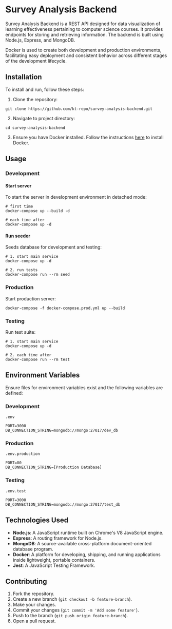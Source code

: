 # Survey Analysis Backend

Survey Analysis Backend is a REST API designed for data visualization of learning effectiveness pertaining to computer science courses. It provides endpoints for storing and retrieving information. The backend is built using Node.js, Express, and MongoDB.

Docker is used to create both development and production environments, facilitating easy deployment and consistent behavior across different stages of the development lifecycle.

## Installation

To install and run, follow these steps:

1. Clone the repository:

```
git clone https://github.com/kt-repo/survey-analysis-backend.git  
```  

2. Navigate to project directory:

```
cd survey-analysis-backend
```

3. Ensure you have Docker installed. Follow the instructions [here](https://docs.docker.com/get-docker/) to install Docker.

## Usage

### Development

#### Start server

To start the server in development environment in detached mode:

```
# first time
docker-compose up --build -d

# each time after
docker-compose up -d
```

#### Run seeder

Seeds database for development and testing:

```
# 1. start main service
docker-compose up -d

# 2. run tests
docker-compose run --rm seed
```

### Production

Start production server:

```
docker-compose -f docker-compose.prod.yml up --build
```

### Testing

Run test suite:

```
# 1. start main service
docker-compose up -d

# 2. each time after
docker-compose run --rm test
```  

## Environment Variables

Ensure files for environment variables exist and the following variables are defined:

### Development

`.env`

```
PORT=3000  
DB_CONNECTION_STRING=mongodb://mongo:27017/dev_db
```

### Production

`.env.production`

```
PORT=80  
DB_CONNECTION_STRING=[Production Database]  
```

### Testing

`.env.test`

```
PORT=3000  
DB_CONNECTION_STRING=mongodb://mongo:27017/test_db
```

## Technologies Used

- **Node.js**: A JavaScript runtime built on Chrome's V8 JavaScript engine.
- **Express**: A routing framework for Node.js.
- **MongoDB**: A source-available cross-platform document-oriented database program.
- **Docker**: A platform for developing, shipping, and running applications inside lightweight, portable containers.
- **Jest**: A JavaScript Testing Framework.

## Contributing

1. Fork the repository.
2. Create a new branch (`git checkout -b feature-branch`).
3. Make your changes.
4. Commit your changes (`git commit -m 'Add some feature'`).
5. Push to the branch (`git push origin feature-branch`).
6. Open a pull request.
